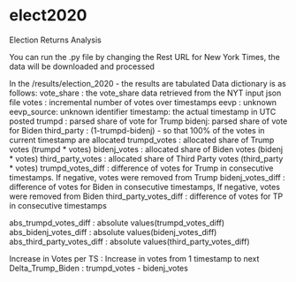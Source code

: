 # elect2020
Election Returns Analysis

You can run the .py file by changing the Rest URL for New York Times, the data will be downloaded and processed

In the /results/election_2020 - the results are tabulated
Data dictionary is as follows:
vote_share : the vote_share data retrieved from the NYT input json file
votes : incremental number of votes over timestamps
eevp : unknown
eevp_source: unknown identifier
timestamp: the actual timestamp in UTC posted
trumpd : parsed share of vote for Trump
bidenj: parsed share of vote for Biden
third_party : (1-trumpd-bidenj) - so that 100% of the votes in current timestamp are allocated
trumpd_votes : allocated share of Trump votes (trumpd * votes)
bidenj_votes : allocated share of Biden votes (bidenj * votes)
third_party_votes : allocated share of Third Party votes (third_party * votes)
trumpd_votes_diff : difference of votes for Trump in consecutive timestamps. If negative, votes were removed from Trump
bidenj_votes_diff : difference of votes for Biden in consecutive timestamps, If negative, votes were removed from Biden
third_party_votes_diff : difference of votes for TP in consecutive timestamps

abs_trumpd_votes_diff : absolute values(trumpd_votes_diff)
abs_bidenj_votes_diff : absolute values(bidenj_votes_diff)
abs_third_party_votes_diff : absolute values(third_party_votes_diff)

Increase in Votes per TS : Increase in votes from 1 timestamp to next
Delta_Trump_Biden : trumpd_votes - bidenj_votes
